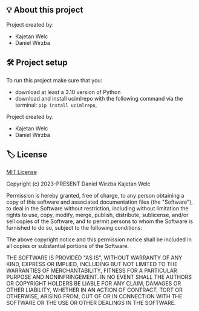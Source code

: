 ## 💡 About this project

Project created by:

- Kajetan Welc
- Daniel Wirzba

## 🛠️ Project setup

To run this project make sure that you:

- download at least a 3.10 version of Python
- download and install ucimlrepo with the following command via the terminal:
  `pip install ucimlrepo`,

Project created by:

- Kajetan Welc
- Daniel Wirzba

## 🏷️ License

[MIT License](https://opensource.org/licenses/MIT)

Copyright (c) 2023-PRESENT Daniel Wirzba Kajetan Welc

Permission is hereby granted, free of charge, to any person obtaining a copy of
this software and associated documentation files (the "Software"), to deal in
the Software without restriction, including without limitation the rights to
use, copy, modify, merge, publish, distribute, sublicense, and/or sell copies of
the Software, and to permit persons to whom the Software is furnished to do so,
subject to the following conditions:

The above copyright notice and this permission notice shall be included in all
copies or substantial portions of the Software.

THE SOFTWARE IS PROVIDED "AS IS", WITHOUT WARRANTY OF ANY KIND, EXPRESS OR
IMPLIED, INCLUDING BUT NOT LIMITED TO THE WARRANTIES OF MERCHANTABILITY, FITNESS
FOR A PARTICULAR PURPOSE AND NONINFRINGEMENT. IN NO EVENT SHALL THE AUTHORS OR
COPYRIGHT HOLDERS BE LIABLE FOR ANY CLAIM, DAMAGES OR OTHER LIABILITY, WHETHER
IN AN ACTION OF CONTRACT, TORT OR OTHERWISE, ARISING FROM, OUT OF OR IN
CONNECTION WITH THE SOFTWARE OR THE USE OR OTHER DEALINGS IN THE SOFTWARE.
